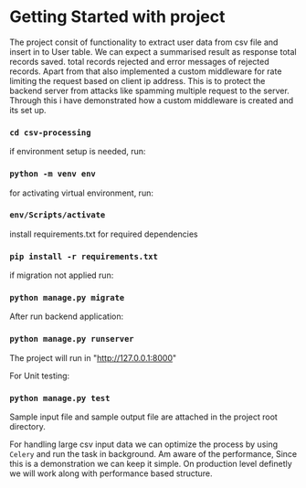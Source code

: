 # Getting Started with project

The project consit of functionality to extract user data from csv file and insert in to User table. We can expect a summarised result as response total records saved. total records rejected and error messages of rejected records.
Apart from that also implemented a custom middleware for rate limiting the request based on client ip address. This is to protect the backend server from attacks like spamming multiple request to the server. Through this i have demonstrated how a custom middleware is created and its set up.

### `cd csv-processing`

if environment setup is needed, run:

### `python -m venv env`

for activating virtual environment, run:

### `env/Scripts/activate`

install requirements.txt for required dependencies

### `pip install -r requirements.txt`

if migration not applied run:

### `python manage.py migrate`

After run backend application:

### `python manage.py runserver`

The project will run in "http://127.0.0.1:8000"

For Unit testing:

### `python manage.py test`

Sample input file and sample output file are attached in the project root directory.

For handling large csv input data we can optimize the process by using `Celery` and run the task in background. Am aware of the performance, Since this is a demonstration we can keep it simple. On production level definetly we will work along with performance based structure.
